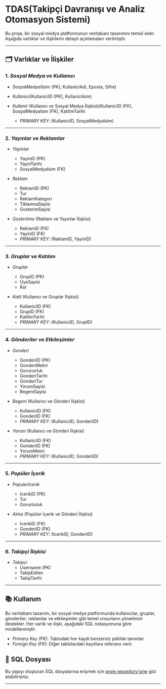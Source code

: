 # TDAS(Takipçi Davranışı ve Analiz Otomasyon Sistemi)

Bu proje, bir sosyal medya platformunun veritabanı tasarımını temsil eder. Aşağıda varlıklar ve ilişkilerin detaylı açıklamaları verilmiştir.

---

## 🗂️ Varlıklar ve İlişkiler

### 1. *Sosyal Medya ve Kullanıcı*
- *SosyalMedya*(Isim (PK), KullaniciAdi, Eposta, Sifre)

- *Kullanici*(KullaniciID (PK), KullaniciIsim)

- *Kullanir* (Kullanıcı ve Sosyal Medya İlişkisi)(KullaniciID (FK), SosyalMedyaIsim (FK), KatilimTarihi
  - *PRIMARY KEY*: (KullaniciID, SosyalMedyaIsim)

---

### 2. *Yayınlar ve Reklamlar*
- *Yayinlar*
  - YayinID (PK)
  - YayinTarihi
  - SosyalMedyaIsim (FK)

- *Reklam*
  - ReklamID (PK)
  - Tur
  - ReklamKategori
  - TiklanmaSayisi
  - GosterimSayisi

- *Gosterilme* (Reklam ve Yayınlar İlişkisi)
  - ReklamID (FK)
  - YayinID (FK)
  - *PRIMARY KEY*: (ReklamID, YayinID)

---

### 3. *Gruplar ve Katılım*
- *Gruplar*
  - GrupID (PK)
  - UyeSayisi
  - Rol

- *Katil* (Kullanıcı ve Gruplar İlişkisi)
  - KullaniciID (FK)
  - GrupID (FK)
  - KatilimTarihi
  - *PRIMARY KEY*: (KullaniciID, GrupID)

---

### 4. *Gönderiler ve Etkileşimler*
- *Gonderi*
  - GonderiID (PK)
  - GonderiMetni
  - Gorunurluk
  - GonderiTarihi
  - GonderiTur
  - YorumSayisi
  - BegeniSayisi

- *Begeni* (Kullanıcı ve Gönderi İlişkisi)
  - KullaniciID (FK)
  - GonderiID (FK)
  - *PRIMARY KEY*: (KullaniciID, GonderiID)

- *Yorum* (Kullanıcı ve Gönderi İlişkisi)
  - KullaniciID (FK)
  - GonderiID (FK)
  - YorumMetni
  - *PRIMARY KEY*: (KullaniciID, GonderiID)

---

### 5. *Popüler İçerik*
- *PopulerIcerik*
  - IcerikID (PK)
  - Tur
  - Goruntuluk

- *Alma* (Popüler İçerik ve Gönderi İlişkisi)
  - IcerikID (FK)
  - GonderiID (FK)
  - *PRIMARY KEY*: (IcerikID, GonderiID)

---

### 6. *Takipçi İlişkisi*
- *Takipci*
  - Username (PK)
  - TakipEdilen
  - TakipTarihi

---

## 📚 Kullanım

Bu veritabanı tasarımı, bir sosyal medya platformunda kullanıcılar, gruplar, gönderiler, reklamlar ve etkileşimler gibi temel unsurların yönetimini destekler. Her varlık ve ilişki, aşağıdaki SQL notasyonuna göre modellenmiştir.

- *Primary Key (PK)*: Tablodaki her kaydı benzersiz şekilde tanımlar.
- *Foreign Key (FK)*: Diğer tablolardaki kayıtlara referans verir.




## 📂 SQL Dosyası
Bu yapıyı oluşturan SQL dosyalarına erişmek için [proje repository'sine](#) göz atabilirsiniz.

---
